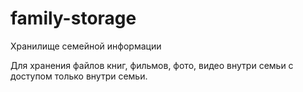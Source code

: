 # family-storage
Хранилище семейной информации

Для хранения файлов книг, фильмов, фото, видео внутри семьи с доступом только внутри семьи.
